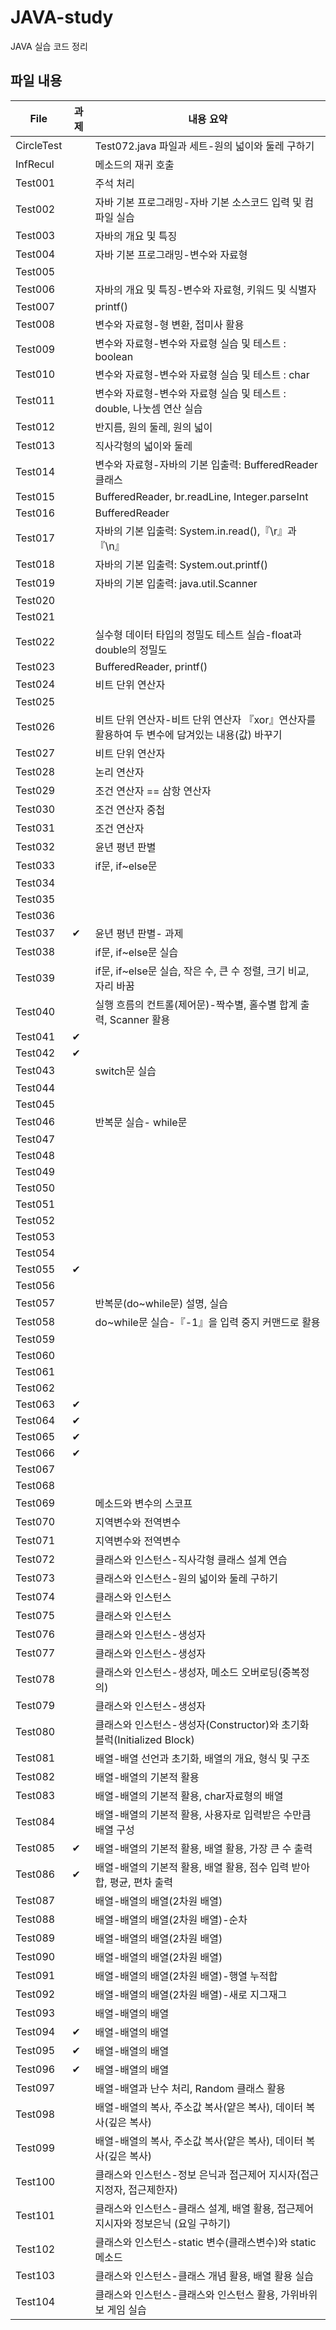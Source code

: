 # JAVA-study
JAVA 실습 코드 정리
## 파일 내용 

| File | 과제 | 내용 요약 |
| ------ | -- |----------- |
| CircleTest |    | Test072.java 파일과 세트-원의 넓이와 둘레 구하기 |
| InfRecul |    | 메소드의 재귀 호출 |
| Test001 |    | 주석 처리 |
| Test002 |    | 자바 기본 프로그래밍-자바 기본 소스코드 입력 및 컴파일 실습 |
| Test003 |    | 자바의 개요 및 특징 |
| Test004 |    | 자바 기본 프로그래밍-변수와 자료형 |
| Test005 |    | |
| Test006 |    | 자바의 개요 및 특징-변수와 자료형, 키워드 및 식별자 |
| Test007 |    | printf() |
| Test008 |    | 변수와 자료형-형 변환, 접미사 활용 |
| Test009 |    | 변수와 자료형-변수와 자료형 실습 및 테스트 : boolean |
| Test010 |    | 변수와 자료형-변수와 자료형 실습 및 테스트 : char |
| Test011 |    | 변수와 자료형-변수와 자료형 실습 및 테스트 : double, 나눗셈 연산 실습 |
| Test012 |    | 반지름, 원의 둘레, 원의 넓이 |
| Test013 |    | 직사각형의 넓이와 둘레 |
| Test014 |    | 변수와 자료형-자바의 기본 입출력: BufferedReader 클래스 |
| Test015 |    | BufferedReader, br.readLine, Integer.parseInt  |
| Test016 |    | BufferedReader |
| Test017 |    | 자바의 기본 입출력: System.in.read(),『\r』과 『\n』|
| Test018 |    | 자바의 기본 입출력: System.out.printf() |
| Test019 |    | 자바의 기본 입출력: java.util.Scanner |
| Test020 |    | |
| Test021 |    | |
| Test022 |    | 실수형 데이터 타입의 정밀도 테스트 실습-float과 double의 정밀도 |
| Test023 |    | BufferedReader, printf() |
| Test024 |    | 비트 단위 연산자 |
| Test025 |    | |
| Test026 |    | 비트 단위 연산자-비트 단위 연산자 『xor』연산자를 활용하여 두 변수에 담겨있는 내용(값) 바꾸기 |
| Test027 |    | 비트 단위 연산자 |
| Test028 |    | 논리 연산자 |
| Test029 |    | 조건 연산자 == 삼항 연산자 |
| Test030 |    | 조건 연산자 중첩 |
| Test031 |    | 조건 연산자 |
| Test032 |    | 윤년 평년 판별 |
| Test033 |    | if문, if~else문 |
| Test034 |    |    |
| Test035 |    |    |
| Test036 |    |    |
| Test037 | ✔ | 윤년 평년 판별- 과제 |
| Test038 |    | if문, if~else문 실습 |
| Test039 |    | if문, if~else문 실습, 작은 수, 큰 수 정렬, 크기 비교, 자리 바꿈 |
| Test040 |    | 실행 흐름의 컨트롤(제어문)-짝수별, 홀수별 합계 출력, Scanner 활용 |
| Test041 | ✔ |    |
| Test042 | ✔ |    |
| Test043 |    | switch문 실습 |
| Test044 |    |    |
| Test045 |    |    |
| Test046 |    | 반복문 실습- while문 |
| Test047 |    |    |
| Test048 |    |    |
| Test049 |    |    |
| Test050 |    |    |
| Test051 |    |    |
| Test052 |    |    |
| Test053 |    |    |
| Test054 |    |    |
| Test055 | ✔ |    |
| Test056 |    |    |
| Test057 |    | 반복문(do~while문) 설명, 실습 |
| Test058 |    | do~while문 실습-『-1』을 입력 중지 커맨드로 활용 |
| Test059 |    |    |
| Test060 |    |    |
| Test061 |    |    |
| Test062 |    |    |
| Test063 | ✔ |    |
| Test064 | ✔ |    |
| Test065 | ✔ |    |
| Test066 | ✔ |    |
| Test067 |    |    |
| Test068 |    |    |
| Test069 |    | 메소드와 변수의 스코프 |
| Test070 |    | 지역변수와 전역변수 |
| Test071 |    | 지역변수와 전역변수 |
| Test072 |    | 클래스와 인스턴스-직사각형 클래스 설계 연습 |
| Test073 |    | 클래스와 인스턴스-원의 넓이와 둘레 구하기 |
| Test074 |    | 클래스와 인스턴스 |
| Test075 |    | 클래스와 인스턴스 |
| Test076 |    | 클래스와 인스턴스-생성자 |
| Test077 |    | 클래스와 인스턴스-생성자 |
| Test078 |    | 클래스와 인스턴스-생성자, 메소드 오버로딩(중복정의) |
| Test079 |    | 클래스와 인스턴스-생성자 |
| Test080 |    | 클래스와 인스턴스-생성자(Constructor)와 초기화 블럭(Initialized Block) |
| Test081 |    | 배열-배열 선언과 초기화, 배열의 개요, 형식 및 구조 |
| Test082 |    | 배열-배열의 기본적 활용 |
| Test083 |    | 배열-배열의 기본적 활용, char자료형의 배열 |
| Test084 |    | 배열-배열의 기본적 활용, 사용자로 입력받은 수만큼 배열 구성 |
| Test085 | ✔ | 배열-배열의 기본적 활용, 배열 활용, 가장 큰 수 출력 |
| Test086 | ✔ | 배열-배열의 기본적 활용, 배열 활용, 점수 입력 받아 합, 평균, 편차 출력 |
| Test087 |    | 배열-배열의 배열(2차원 배열) |
| Test088 |    | 배열-배열의 배열(2차원 배열)-순차 |
| Test089 |    | 배열-배열의 배열(2차원 배열) |
| Test090 |    | 배열-배열의 배열(2차원 배열)|
| Test091 |    | 배열-배열의 배열(2차원 배열)-행열 누적합 |
| Test092 |    | 배열-배열의 배열(2차원 배열)-새로 지그재그 |
| Test093 |    | 배열-배열의 배열 |
| Test094 | ✔ | 배열-배열의 배열 |
| Test095 | ✔ | 배열-배열의 배열 |
| Test096 | ✔ | 배열-배열의 배열 |
| Test097 |    | 배열-배열과 난수 처리, Random 클래스 활용 |
| Test098 |    | 배열-배열의 복사, 주소값 복사(얕은 복사), 데이터 복사(깊은 복사) |
| Test099 |    | 배열-배열의 복사, 주소값 복사(얕은 복사), 데이터 복사(깊은 복사) |
| Test100 |    | 클래스와 인스턴스-정보 은닉과 접근제어 지시자(접근지정자, 접근제한자) |
| Test101 |    | 클래스와 인스턴스-클래스 설계, 배열 활용, 접근제어지시자와 정보은닉 (요일 구하기) |
| Test102 |    | 클래스와 인스턴스-static 변수(클래스변수)와 static메소드 |
| Test103 |    | 클래스와 인스턴스-클래스 개념 활용, 배열 활용 실습 |
| Test104 |    | 클래스와 인스턴스-클래스와 인스턴스 활용, 가위바위보 게임 실습 |
